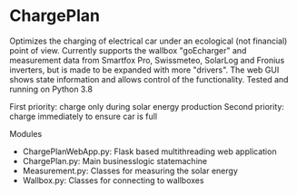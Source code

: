# ChargePlan
Optimizes the charging of electrical car under an ecological (not financial) point of view. Currently supports the wallbox "goEcharger" and measurement data from Smartfox Pro, Swissmeteo, SolarLog and Fronius inverters, but is made to be expanded with more "drivers". The web GUI shows state information and allows control of the functionality. Tested and running on Python 3.8

First priority: charge only during solar energy production
Second priority: charge immediately to ensure car is full

Modules
- ChargePlanWebApp.py: Flask based multithreading web application
- ChargePlan.py: Main businesslogic statemachine
- Measurement.py: Classes for measuring the solar energy
- Wallbox.py: Classes for connecting to wallboxes